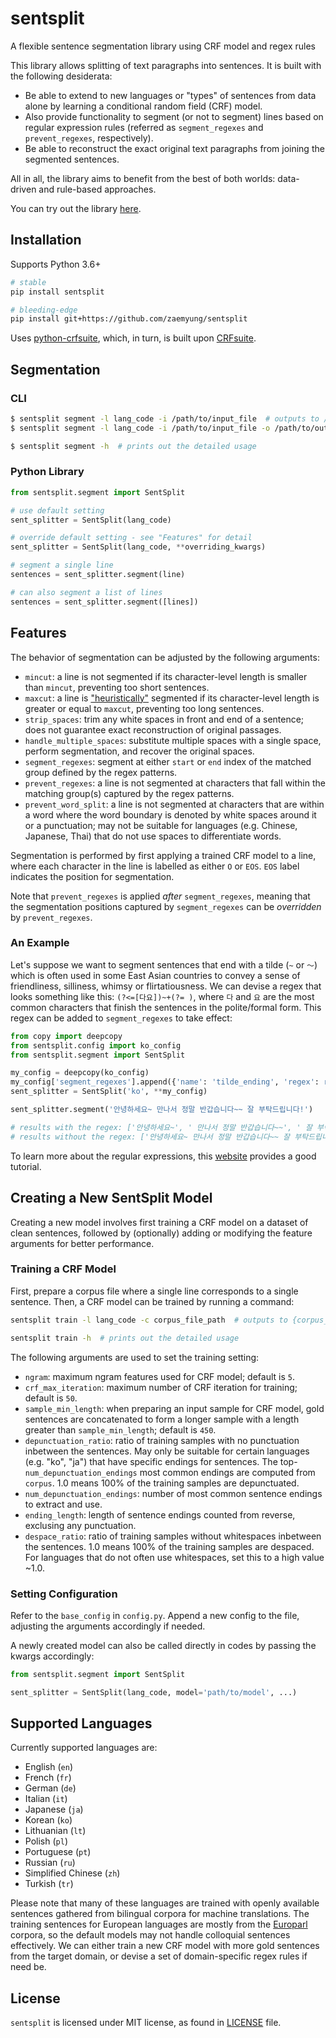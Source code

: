 # sentsplit
A flexible sentence segmentation library using CRF model and regex rules

This library allows splitting of text paragraphs into sentences. It is built with the following desiderata:
- Be able to extend to new languages or "types" of sentences from data alone by learning a conditional random field (CRF) model.
- Also provide functionality to segment (or not to segment) lines based on regular expression rules (referred as `segment_regexes` and `prevent_regexes`, respectively).
- Be able to reconstruct the exact original text paragraphs from joining the segmented sentences.

All in all, the library aims to benefit from the best of both worlds: data-driven and rule-based approaches.

You can try out the library [here](https://share.streamlit.io/zaemyung/sentsplit/main).

## Installation
Supports Python 3.6+

```bash
# stable
pip install sentsplit

# bleeding-edge
pip install git+https://github.com/zaemyung/sentsplit
```

Uses [python-crfsuite](https://github.com/scrapinghub/python-crfsuite), which, in turn, is built upon [CRFsuite](https://github.com/chokkan/crfsuite).

## Segmentation
### CLI
```bash
$ sentsplit segment -l lang_code -i /path/to/input_file  # outputs to /path/to/input_file.segment
$ sentsplit segment -l lang_code -i /path/to/input_file -o /path/to/output_file

$ sentsplit segment -h  # prints out the detailed usage
```

### Python Library
```python
from sentsplit.segment import SentSplit

# use default setting
sent_splitter = SentSplit(lang_code)

# override default setting - see "Features" for detail
sent_splitter = SentSplit(lang_code, **overriding_kwargs)

# segment a single line
sentences = sent_splitter.segment(line)

# can also segment a list of lines
sentences = sent_splitter.segment([lines])
```

## Features
The behavior of segmentation can be adjusted by the following arguments:
- `mincut`: a line is not segmented if its character-level length is smaller than `mincut`, preventing too short sentences.
- `maxcut`: a line is ["heuristically"](https://github.com/zaemyung/sentsplit/blob/cce34e1ed372b6a79c739f42334c775581fc0de8/sentsplit/segment.py#L271) segmented if its character-level length is greater or equal to `maxcut`, preventing too long sentences.
- `strip_spaces`: trim any white spaces in front and end of a sentence; does not guarantee exact reconstruction of original passages.
- `handle_multiple_spaces`: substitute multiple spaces with a single space, perform segmentation, and recover the original spaces.
- `segment_regexes`: segment at either `start` or `end` index of the matched group defined by the regex patterns.
- `prevent_regexes`: a line is not segmented at characters that fall within the matching group(s) captured by the regex patterns.
- `prevent_word_split`: a line is not segmented at characters that are within a word where the word boundary is denoted by white spaces around it or a punctuation;
may not be suitable for languages (e.g. Chinese, Japanese, Thai) that do not use spaces to differentiate words.

Segmentation is performed by first applying a trained CRF model to a line, where each character in the line is labelled as either `O` or `EOS`.
`EOS` label indicates the position for segmentation.

Note that `prevent_regexes` is applied *after* `segment_regexes`, meaning that the segmentation positions captured by `segment_regexes` can be *overridden* by `prevent_regexes`.

### An Example
Let's suppose we want to segment sentences that end with a tilde (`~` or `〜`) which is often used in some East Asian countries to convey a sense of friendliness, silliness, whimsy or flirtatiousness.
We can devise a regex that looks something like this: `(?<=[다요])~+(?= )`, where `다` and `요` are the most common characters that finish the sentences in the polite/formal form.
This regex can be added to `segment_regexes` to take effect:
```python
from copy import deepcopy
from sentsplit.config import ko_config
from sentsplit.segment import SentSplit

my_config = deepcopy(ko_config)
my_config['segment_regexes'].append({'name': 'tilde_ending', 'regex': r'(?<=[다요])~+(?= )', 'at': 'end'})
sent_splitter = SentSplit('ko', **my_config)

sent_splitter.segment('안녕하세요~ 만나서 정말 반갑습니다~~ 잘 부탁드립니다!')

# results with the regex: ['안녕하세요~', ' 만나서 정말 반갑습니다~~', ' 잘 부탁드립니다!']
# results without the regex: ['안녕하세요~ 만나서 정말 반갑습니다~~ 잘 부탁드립니다!']
```
To learn more about the regular expressions, this [website](https://www.regular-expressions.info/tutorial.html) provides a good tutorial.

## Creating a New SentSplit Model
Creating a new model involves first training a CRF model on a dataset of clean sentences, followed by (optionally) adding or modifying the feature arguments for better performance.

### Training a CRF Model
First, prepare a corpus file where a single line corresponds to a single sentence.
Then, a CRF model can be trained by running a command:
```bash
sentsplit train -l lang_code -c corpus_file_path  # outputs to {corpus_file_path}.{lang_code}-{ngram}-gram-{YearMonthDate}.model

sentsplit train -h  # prints out the detailed usage
```

The following arguments are used to set the training setting:
- `ngram`: maximum ngram features used for CRF model; default is `5`.
- `crf_max_iteration`: maximum number of CRF iteration for training; default is `50`.
- `sample_min_length`: when preparing an input sample for CRF model, gold sentences are concatenated to form a longer sample with a length greater than `sample_min_length`; default is `450`.
- `depunctuation_ratio`: ratio of training samples with no punctuation inbetween the sentences.
May only be suitable for certain languages (e.g. "ko", "ja") that have specific endings for sentences.
The top-`num_depunctuation_endings` most common endings are computed from `corpus`.
1.0 means 100% of the training samples are depunctuated.
- `num_depunctuation_endings`: number of most common sentence endings to extract and use.
- `ending_length`: length of sentence endings counted from reverse, exclusing any punctuation.
- `despace_ratio`: ratio of training samples without whitespaces inbetween the sentences.
1.0 means 100% of the training samples are despaced. For languages that do not often use whitespaces, set this to a high value ~1.0.

### Setting Configuration
Refer to the `base_config` in `config.py`. Append a new config to the file, adjusting the arguments accordingly if needed.

A newly created model can also be called directly in codes by passing the kwargs accordingly:
```python
from sentsplit.segment import SentSplit

sent_splitter = SentSplit(lang_code, model='path/to/model', ...)
```

## Supported Languages
Currently supported languages are:
- English (`en`)
- French (`fr`)
- German (`de`)
- Italian (`it`)
- Japanese (`ja`)
- Korean (`ko`)
- Lithuanian (`lt`)
- Polish (`pl`)
- Portuguese (`pt`)
- Russian (`ru`)
- Simplified Chinese (`zh`)
- Turkish (`tr`)

Please note that many of these languages are trained with openly available sentences gathered from bilingual corpora for machine translations.
The training sentences for European languages are mostly from the [Europarl](https://www.statmt.org/europarl/) corpora, so the default models may not handle colloquial sentences effectively.
We can either train a new CRF model with more gold sentences from the target domain, or devise a set of domain-specific regex rules if need be.

## License
`sentsplit` is licensed under MIT license, as found in [LICENSE](https://github.com/zaemyung/sentsplit/blob/main/LICENSE) file.
